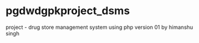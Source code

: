 # pgdwdgpkproject_dsms
project - drug store management system using php version 01 by himanshu singh
